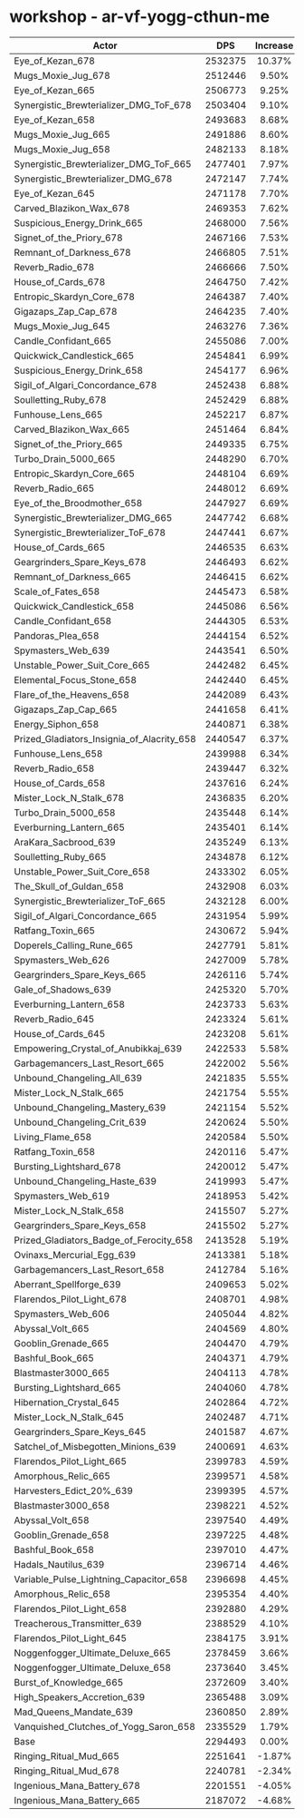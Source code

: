 # workshop - ar-vf-yogg-cthun-me
| Actor | DPS | Increase |
|---|:---:|:---:|
|Eye_of_Kezan_678|2532375|10.37%|
|Mugs_Moxie_Jug_678|2512446|9.50%|
|Eye_of_Kezan_665|2506773|9.25%|
|Synergistic_Brewterializer_DMG_ToF_678|2503404|9.10%|
|Eye_of_Kezan_658|2493683|8.68%|
|Mugs_Moxie_Jug_665|2491886|8.60%|
|Mugs_Moxie_Jug_658|2482133|8.18%|
|Synergistic_Brewterializer_DMG_ToF_665|2477401|7.97%|
|Synergistic_Brewterializer_DMG_678|2472147|7.74%|
|Eye_of_Kezan_645|2471178|7.70%|
|Carved_Blazikon_Wax_678|2469353|7.62%|
|Suspicious_Energy_Drink_665|2468000|7.56%|
|Signet_of_the_Priory_678|2467166|7.53%|
|Remnant_of_Darkness_678|2466805|7.51%|
|Reverb_Radio_678|2466666|7.50%|
|House_of_Cards_678|2464750|7.42%|
|Entropic_Skardyn_Core_678|2464387|7.40%|
|Gigazaps_Zap_Cap_678|2464235|7.40%|
|Mugs_Moxie_Jug_645|2463276|7.36%|
|Candle_Confidant_665|2455086|7.00%|
|Quickwick_Candlestick_665|2454841|6.99%|
|Suspicious_Energy_Drink_658|2454177|6.96%|
|Sigil_of_Algari_Concordance_678|2452438|6.88%|
|Soulletting_Ruby_678|2452429|6.88%|
|Funhouse_Lens_665|2452217|6.87%|
|Carved_Blazikon_Wax_665|2451464|6.84%|
|Signet_of_the_Priory_665|2449335|6.75%|
|Turbo_Drain_5000_665|2448290|6.70%|
|Entropic_Skardyn_Core_665|2448104|6.69%|
|Reverb_Radio_665|2448012|6.69%|
|Eye_of_the_Broodmother_658|2447927|6.69%|
|Synergistic_Brewterializer_DMG_665|2447742|6.68%|
|Synergistic_Brewterializer_ToF_678|2447441|6.67%|
|House_of_Cards_665|2446535|6.63%|
|Geargrinders_Spare_Keys_678|2446493|6.62%|
|Remnant_of_Darkness_665|2446415|6.62%|
|Scale_of_Fates_658|2445473|6.58%|
|Quickwick_Candlestick_658|2445086|6.56%|
|Candle_Confidant_658|2444305|6.53%|
|Pandoras_Plea_658|2444154|6.52%|
|Spymasters_Web_639|2443541|6.50%|
|Unstable_Power_Suit_Core_665|2442482|6.45%|
|Elemental_Focus_Stone_658|2442440|6.45%|
|Flare_of_the_Heavens_658|2442089|6.43%|
|Gigazaps_Zap_Cap_665|2441658|6.41%|
|Energy_Siphon_658|2440871|6.38%|
|Prized_Gladiators_Insignia_of_Alacrity_658|2440547|6.37%|
|Funhouse_Lens_658|2439988|6.34%|
|Reverb_Radio_658|2439447|6.32%|
|House_of_Cards_658|2437616|6.24%|
|Mister_Lock_N_Stalk_678|2436835|6.20%|
|Turbo_Drain_5000_658|2435448|6.14%|
|Everburning_Lantern_665|2435401|6.14%|
|AraKara_Sacbrood_639|2435249|6.13%|
|Soulletting_Ruby_665|2434878|6.12%|
|Unstable_Power_Suit_Core_658|2433302|6.05%|
|The_Skull_of_Guldan_658|2432908|6.03%|
|Synergistic_Brewterializer_ToF_665|2432128|6.00%|
|Sigil_of_Algari_Concordance_665|2431954|5.99%|
|Ratfang_Toxin_665|2430672|5.94%|
|Doperels_Calling_Rune_665|2427791|5.81%|
|Spymasters_Web_626|2427009|5.78%|
|Geargrinders_Spare_Keys_665|2426116|5.74%|
|Gale_of_Shadows_639|2425320|5.70%|
|Everburning_Lantern_658|2423733|5.63%|
|Reverb_Radio_645|2423324|5.61%|
|House_of_Cards_645|2423208|5.61%|
|Empowering_Crystal_of_Anubikkaj_639|2422533|5.58%|
|Garbagemancers_Last_Resort_665|2422002|5.56%|
|Unbound_Changeling_All_639|2421835|5.55%|
|Mister_Lock_N_Stalk_665|2421754|5.55%|
|Unbound_Changeling_Mastery_639|2421154|5.52%|
|Unbound_Changeling_Crit_639|2420624|5.50%|
|Living_Flame_658|2420584|5.50%|
|Ratfang_Toxin_658|2420116|5.47%|
|Bursting_Lightshard_678|2420012|5.47%|
|Unbound_Changeling_Haste_639|2419993|5.47%|
|Spymasters_Web_619|2418953|5.42%|
|Mister_Lock_N_Stalk_658|2415507|5.27%|
|Geargrinders_Spare_Keys_658|2415502|5.27%|
|Prized_Gladiators_Badge_of_Ferocity_658|2413528|5.19%|
|Ovinaxs_Mercurial_Egg_639|2413381|5.18%|
|Garbagemancers_Last_Resort_658|2412784|5.16%|
|Aberrant_Spellforge_639|2409653|5.02%|
|Flarendos_Pilot_Light_678|2408701|4.98%|
|Spymasters_Web_606|2405044|4.82%|
|Abyssal_Volt_665|2404569|4.80%|
|Gooblin_Grenade_665|2404470|4.79%|
|Bashful_Book_665|2404371|4.79%|
|Blastmaster3000_665|2404113|4.78%|
|Bursting_Lightshard_665|2404060|4.78%|
|Hibernation_Crystal_645|2402864|4.72%|
|Mister_Lock_N_Stalk_645|2402487|4.71%|
|Geargrinders_Spare_Keys_645|2401587|4.67%|
|Satchel_of_Misbegotten_Minions_639|2400691|4.63%|
|Flarendos_Pilot_Light_665|2399783|4.59%|
|Amorphous_Relic_665|2399571|4.58%|
|Harvesters_Edict_20%_639|2399395|4.57%|
|Blastmaster3000_658|2398221|4.52%|
|Abyssal_Volt_658|2397540|4.49%|
|Gooblin_Grenade_658|2397225|4.48%|
|Bashful_Book_658|2397010|4.47%|
|Hadals_Nautilus_639|2396714|4.46%|
|Variable_Pulse_Lightning_Capacitor_658|2396698|4.45%|
|Amorphous_Relic_658|2395354|4.40%|
|Flarendos_Pilot_Light_658|2392880|4.29%|
|Treacherous_Transmitter_639|2388529|4.10%|
|Flarendos_Pilot_Light_645|2384175|3.91%|
|Noggenfogger_Ultimate_Deluxe_665|2378459|3.66%|
|Noggenfogger_Ultimate_Deluxe_658|2373640|3.45%|
|Burst_of_Knowledge_665|2372609|3.40%|
|High_Speakers_Accretion_639|2365488|3.09%|
|Mad_Queens_Mandate_639|2360850|2.89%|
|Vanquished_Clutches_of_Yogg_Saron_658|2335529|1.79%|
|Base|2294493|0.00%|
|Ringing_Ritual_Mud_665|2251641|-1.87%|
|Ringing_Ritual_Mud_678|2240781|-2.34%|
|Ingenious_Mana_Battery_678|2201551|-4.05%|
|Ingenious_Mana_Battery_665|2187072|-4.68%|
